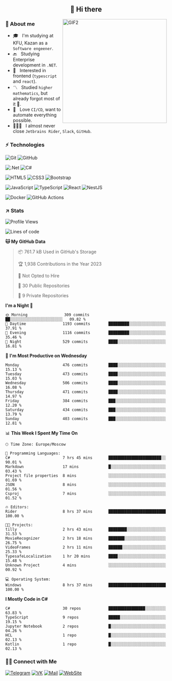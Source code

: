 <h2 align="center">👋 Hi there</h1>
<img align="right" alt="GIF2" src="https://user-images.githubusercontent.com/77479370/183249372-b46e9216-d622-4f3a-ad67-84b1a2c3049c.gif" width="325"/>


<h3>🧐 About me</h3>

- 🎓 &nbsp; I'm studying at KFU, Kazan as a `Software engeener`.
- 🔙 &nbsp; Studying Enterprise development in `.NET`.
- 💠 &nbsp; Interested in frontend (`typescript` and `react`).
- 〽️ &nbsp; Studied `higher mathematics`, but already forgot most of it 🤪.
- 💚 &nbsp; Love `CI/CD`, want to automate everything possible.
- 👨🏻‍💻 &nbsp; I almost never close `Jetbrains Rider`, `Slack`, `GitHub`. 


<h3>⚡ Technologies</h3>

![Git](https://img.shields.io/badge/git-%23F05033.svg?style=for-the-badge&logo=git&logoColor=white)
![GitHub](https://img.shields.io/badge/GitHub-100000?style=for-the-badge&logo=github&logoColor=white)

![.Net](https://img.shields.io/badge/.NET-5C2D91?style=for-the-badge&logo=.net&logoColor=white)
![C#](https://img.shields.io/badge/c%23-%23239120.svg?style=for-the-badge&logo=c-sharp&logoColor=white)

![HTML5](https://img.shields.io/badge/html5-%23E34F26.svg?style=for-the-badge&logo=html5&logoColor=white)
![CSS3](https://img.shields.io/badge/css3-%231572B6.svg?style=for-the-badge&logo=css3&logoColor=white)
![Bootstrap](https://img.shields.io/badge/Bootstrap-563D7C?style=for-the-badge&logo=bootstrap&logoColor=white)

![JavaScript](https://img.shields.io/badge/javascript-%23323330.svg?style=for-the-badge&logo=javascript&logoColor=%23F7DF1E)
![TypeScript](https://img.shields.io/badge/typescript-%23007ACC.svg?style=for-the-badge&logo=typescript&logoColor=white)
![React](https://img.shields.io/badge/react-%2320232a.svg?style=for-the-badge&logo=react&logoColor=%2361DAFB)
![NestJS](https://img.shields.io/badge/nestjs-E0234E?style=for-the-badge&logo=nestjs&logoColor=white)

![Docker](https://img.shields.io/badge/docker-%230db7ed.svg?style=for-the-badge&logo=docker&logoColor=white)
![GitHub Actions](https://img.shields.io/badge/github%20actions-%232671E5.svg?style=for-the-badge&logo=githubactions&logoColor=white)


<h3>↗️ Stats</h3>


<!--START_SECTION:waka-->
![Profile Views](http://img.shields.io/badge/Profile%20Views-0-blue)

![Lines of code](https://img.shields.io/badge/From%20Hello%20World%20I%27ve%20Written-2.6%20million%20lines%20of%20code-blue)

**🐱 My GitHub Data** 

> 📦 761.7 kB Used in GitHub's Storage 
 > 
> 🏆 1,938 Contributions in the Year 2023
 > 
> 🚫 Not Opted to Hire
 > 
> 📜 30 Public Repositories 
 > 
> 🔑 9 Private Repositories 
 > 
**I'm a Night 🦉** 

```text
🌞 Morning                309 commits         ██░░░░░░░░░░░░░░░░░░░░░░░   09.82 % 
🌆 Daytime                1193 commits        █████████░░░░░░░░░░░░░░░░   37.91 % 
🌃 Evening                1116 commits        █████████░░░░░░░░░░░░░░░░   35.46 % 
🌙 Night                  529 commits         ████░░░░░░░░░░░░░░░░░░░░░   16.81 % 
```
📅 **I'm Most Productive on Wednesday** 

```text
Monday                   476 commits         ████░░░░░░░░░░░░░░░░░░░░░   15.13 % 
Tuesday                  473 commits         ████░░░░░░░░░░░░░░░░░░░░░   15.03 % 
Wednesday                506 commits         ████░░░░░░░░░░░░░░░░░░░░░   16.08 % 
Thursday                 471 commits         ████░░░░░░░░░░░░░░░░░░░░░   14.97 % 
Friday                   384 commits         ███░░░░░░░░░░░░░░░░░░░░░░   12.20 % 
Saturday                 434 commits         ███░░░░░░░░░░░░░░░░░░░░░░   13.79 % 
Sunday                   403 commits         ███░░░░░░░░░░░░░░░░░░░░░░   12.81 % 
```


📊 **This Week I Spent My Time On** 

```text
🕑︎ Time Zone: Europe/Moscow

💬 Programming Languages: 
C#                       7 hrs 45 mins       ███████████████████████░░   90.01 % 
Markdown                 17 mins             █░░░░░░░░░░░░░░░░░░░░░░░░   03.43 % 
Project file properties  8 mins              ░░░░░░░░░░░░░░░░░░░░░░░░░   01.69 % 
JSON                     8 mins              ░░░░░░░░░░░░░░░░░░░░░░░░░   01.56 % 
Csproj                   7 mins              ░░░░░░░░░░░░░░░░░░░░░░░░░   01.52 % 

🔥 Editors: 
Rider                    8 hrs 37 mins       █████████████████████████   100.00 % 

🐱‍💻 Projects: 
tilly                    2 hrs 43 mins       ████████░░░░░░░░░░░░░░░░░   31.53 % 
MovieRecognizer          2 hrs 18 mins       ███████░░░░░░░░░░░░░░░░░░   26.75 % 
VideoFrames              2 hrs 11 mins       ██████░░░░░░░░░░░░░░░░░░░   25.33 % 
TypesafeLocalization     1 hr 20 mins        ████░░░░░░░░░░░░░░░░░░░░░   15.48 % 
Unknown Project          4 mins              ░░░░░░░░░░░░░░░░░░░░░░░░░   00.92 % 

💻 Operating System: 
Windows                  8 hrs 37 mins       █████████████████████████   100.00 % 
```

**I Mostly Code in C#** 

```text
C#                       30 repos            ████████████████░░░░░░░░░   63.83 % 
TypeScript               9 repos             █████░░░░░░░░░░░░░░░░░░░░   19.15 % 
Jupyter Notebook         2 repos             █░░░░░░░░░░░░░░░░░░░░░░░░   04.26 % 
HCL                      1 repo              █░░░░░░░░░░░░░░░░░░░░░░░░   02.13 % 
Kotlin                   1 repo              █░░░░░░░░░░░░░░░░░░░░░░░░   02.13 % 
```




<!--END_SECTION:waka-->


<h3> 🤝🏻 Connect with Me </h3>

[![Telegram](https://img.shields.io/badge/Telegram-2CA5E0?style=for-the-badge&logo=telegram&logoColor=white)](https://t.me/ASLipatov)
[![VK](https://img.shields.io/badge/вконтакте-%232E87FB.svg?&style=for-the-badge&logo=vk&logoColor=white)](https://vk.com/lipatov.alexander)
[![Mail](https://img.shields.io/badge/Email-red?&style=for-the-badge&logo=Mail.Ru)](mailto:lipatov.work@bk.ru)
[![WebSite](https://img.shields.io/badge/-lipatovalexander.github.io-green?style=for-the-badge)](https://lipatovalexander.github.io)
